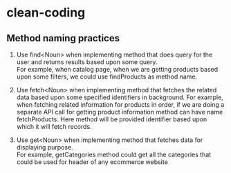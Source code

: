 # clean-coding



## Method naming practices  

1. Use find\<Noun\> when implementing method that does query for the user and returns results based upon some query.  
For example, when catalog page, when we are getting products based upon some filters, we could use findProducts as method name.  

2. Use fetch\<Noun\> when implementing method that fetches the related data based upon some specified identifiers in background.
For example, when fetching related information for products in order, if we are doing a separate API call for getting product information method can have name fetchProducts. Here method will be provided identifier based upon which it will fetch records.

3. Use get\<Noun\> when implementing method that fetches data for displaying purpose.  
For example, getCategories method could get all the categories that could be used for header of any ecommerce website

